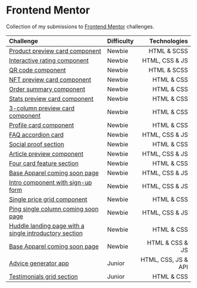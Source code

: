 # Frontend Mentor

Collection of my submissions to [Frontend Mentor](https://www.frontendmentor.io/home) challenges.

Challenge | Difficulty | Technologies
:-- | - | --:
[Product preview card component](https://github.com/Vhbrabo/frontend-mentor-challenges/tree/main/product-preview-card-component-challenge) | Newbie | HTML & SCSS
[Interactive rating component](https://github.com/Vhbrabo/frontend-mentor-challenges/tree/main/interactive-rating-component-main) | Newbie | HTML, CSS & JS
[QR code component](https://github.com/Vhbrabo/frontend-mentor-challenges/tree/main/qr-code-component-challenge) | Newbie | HTML & SCSS
[NFT preview card component](https://github.com/Vhbrabo/frontend-mentor-challenges/tree/main/nft-preview-card-component-main) | Newbie | HTML & CSS
[Order summary component](https://github.com/Vhbrabo/frontend-mentor-challenges/tree/main/order-summary-component-main) | Newbie | HTML & CSS
[Stats preview card component](https://github.com/Vhbrabo/frontend-mentor-challenges/tree/main/stats-preview-card-component-main) | Newbie | HTML & CSS
[3-column preview card component](https://github.com/Vhbrabo/frontend-mentor-challenges/tree/main/3-column-preview-card-component-main) | Newbie | HTML & CSS
[Profile card component](https://github.com/Vhbrabo/frontend-mentor-challenges/tree/main/profile-card-component-main) | Newbie | HTML & CSS
[FAQ accordion card](https://github.com/Vhbrabo/frontend-mentor-challenges/tree/main/faq-accordion-card-main) | Newbie | HTML, CSS & JS
[Social proof section](https://github.com/Vhbrabo/frontend-mentor-challenges/tree/main/social-proof-section-master) | Newbie | HTML & CSS
[Article preview component](https://github.com/Vhbrabo/frontend-mentor-challenges/tree/main/article-preview-component-master) | Newbie | HTML, CSS & JS
[Four card feature section](https://github.com/Vhbrabo/frontend-mentor-challenges/tree/main/four-card-feature-section-master) | Newbie | HTML & CSS
[Base Apparel coming soon page](soon) | Newbie | HTML, CSS & JS
[Intro component with sign-up form](soon) | Newbie | HTML, CSS & JS
[Single price grid component](https://github.com/Vhbrabo/frontend-mentor-challenges/tree/main/single-price-grid-component-master) | Newbie | HTML & CSS
[Ping single column coming soon page](https://github.com/Vhbrabo/frontend-mentor-challenges/tree/main/ping-coming-soon-page-master) | Newbie | HTML, CSS & JS
[Huddle landing page with a single introductory section](https://github.com/Vhbrabo/frontend-mentor-challenges/tree/main/huddle-landing-page-with-single-introductory-section-master) | Newbie | HTML & CSS
[Base Apparel coming soon page](https://github.com/Vhbrabo/frontend-mentor-challenges/tree/main/base-apparel-coming-soon-master) | Newbie | HTML & CSS & JS
[Advice generator app](https://github.com/Vhbrabo/frontend-mentor-challenges/tree/main/advice-generator-app-main) | Junior | HTML, CSS, JS & API
[Testimonials grid section](https://github.com/Vhbrabo/frontend-mentor-challenges/tree/main/testimonials-grid-section-main) | Junior | HTML & CSS
